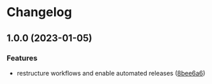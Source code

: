 # Changelog

## 1.0.0 (2023-01-05)


### Features

* restructure workflows and enable automated releases ([8bee6a6](https://github.com/rolehippie/openstack-exporter/commit/8bee6a6b9dbe1c311f0c236b6dcdead8b99720ac))
